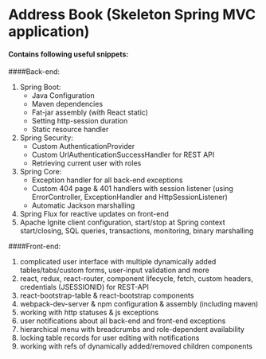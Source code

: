 # Address Book (Skeleton Spring MVC application)

#### Contains following useful snippets:
####Back-end:
1. Spring Boot: 
    -   Java Configuration
    -   Maven dependencies
    -   Fat-jar assembly (with React static)
    -   Setting http-session duration
    -   Static resource handler
2.  Spring Security:
    -   Custom AuthenticationProvider
    -   Custom UrlAuthenticationSuccessHandler for REST API
    -   Retrieving current user with roles
3. Spring Core:
    -   Exception handler for all back-end exceptions
    -   Custom 404 page & 401 handlers with session listener 
    (using ErrorController, ExceptionHandler and HttpSessionListener)
    -   Automatic Jackson marshalling
4.  Spring Flux for reactive updates on front-end
5.  Apache Ignite client configuration, start/stop at Spring context start/closing, SQL queries, transactions, 
monitoring, binary marshalling

####Front-end:
1.  complicated user interface with multiple dynamically added tables/tabs/custom forms, user-input validation and more
2.  react, redux, react-router, component lifecycle, fetch, custom headers, credentials (JSESSIONID) for REST-API
3.  react-bootstrap-table & react-bootstrap components
4.  webpack-dev-server & npm configuration & assembly (including maven)
5.  working with http statuses & js exceptions
6.  user notifications about all back-end and front-end exceptions
7.  hierarchical menu with breadcrumbs and role-dependent availability
8.  locking table records for user editing with notifications
9.  working with refs of dynamically added/removed children components
